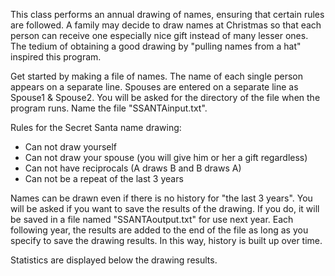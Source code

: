 This class performs an annual drawing of names, ensuring that certain rules are followed.
A family may decide to draw names at Christmas so that each person can receive one especially nice gift instead of many lesser ones. The tedium of obtaining a good drawing by "pulling names from a hat" inspired this program.

Get started by making a file of names. The name of each single person appears on a separate line. Spouses are entered on a separate line as Spouse1 & Spouse2. You will be asked for the directory of the file when the program runs. Name the file "SSANTAinput.txt".

Rules for the Secret Santa name drawing:

- Can not draw yourself
- Can not draw your spouse (you will give him or her a gift regardless)
- Can not have reciprocals (A draws B and B draws A)
- Can not be a repeat of the last 3 years

Names can be drawn even if there is no history for "the last 3 years". You will be asked if you want to save the results of the drawing. If you do, it will be saved in a file named "SSANTAoutput.txt" for use next year. Each following year, the results are added to the end of the file as long as you specify to save the drawing results. In this way, history is built up over time.

Statistics are displayed below the drawing results.
